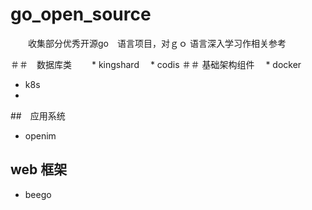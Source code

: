 # go_open_source
　　收集部分优秀开源go　语言项目，对ｇｏ 语言深入学习作相关参考

＃＃　数据库类
　　* kingshard
 　* codis
＃＃ 基础架构组件
　* docker
  * k8s
  * 
##　应用系统
* openim

## web 框架
* beego
